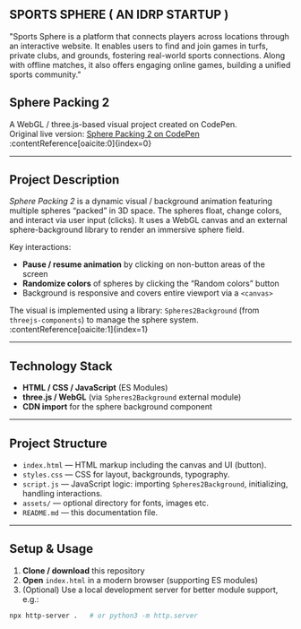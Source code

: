 ## SPORTS SPHERE ( AN IDRP STARTUP )
"Sports Sphere is a platform that connects players across locations through an interactive website. It enables users to find and join games in turfs, private clubs, and grounds, fostering real-world sports connections. Along with offline matches, it also offers engaging online games, building a unified sports community."

## Sphere Packing 2

A WebGL / three.js-based visual project created on CodePen.  
Original live version: [Sphere Packing 2 on CodePen](https://codepen.io/soju22/pen/BaXgmpO) :contentReference[oaicite:0]{index=0}

---

## Project Description

*Sphere Packing 2* is a dynamic visual / background animation featuring multiple spheres “packed” in 3D space. The spheres float, change colors, and interact via user input (clicks). It uses a WebGL canvas and an external sphere-background library to render an immersive sphere field.

Key interactions:

- **Pause / resume animation** by clicking on non-button areas of the screen  
- **Randomize colors** of spheres by clicking the “Random colors” button  
- Background is responsive and covers entire viewport via a `<canvas>`  

The visual is implemented using a library: `Spheres2Background` (from `threejs-components`) to manage the sphere system. :contentReference[oaicite:1]{index=1}

---

## Technology Stack

- **HTML / CSS / JavaScript** (ES Modules)  
- **three.js / WebGL** (via `Spheres2Background` external module)  
- **CDN import** for the sphere background component  

---

## Project Structure

- `index.html` — HTML markup including the canvas and UI (button).  
- `styles.css` — CSS for layout, backgrounds, typography.  
- `script.js` — JavaScript logic: importing `Spheres2Background`, initializing, handling interactions.  
- `assets/` — optional directory for fonts, images etc.  
- `README.md` — this documentation file.  

---

## Setup & Usage

1. **Clone / download** this repository  
2. **Open** `index.html` in a modern browser (supporting ES modules)  
3. (Optional) Use a local development server for better module support, e.g.:

```bash
npx http-server .   # or python3 -m http.server 






